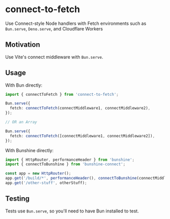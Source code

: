 # connect-to-fetch

Use Connect-style Node handlers with Fetch environments such as `Bun.serve`, `Deno.serve`, and Cloudflare Workers

## Motivation

Use Vite's connect middleware with `Bun.serve`.

## Usage

With Bun directly:

```ts
import { connectToFetch } from 'connect-to-fetch';

Bun.serve({
  fetch: connectToFetch(connectMiddleware1, connectMiddleware2),
});

// OR an Array

Bun.serve({
  fetch: connectToFetch([connectMiddleware1, connectMiddleware2]),
});
```

With Bunshine directly:

```ts
import { HttpRouter, performanceHeader } from 'bunshine';
import { connectToBunshine } from 'bunshine-connect';

const app = new HttpRouter();
app.get('/build/*', performanceHeader(), connectToBunshine(connectMiddlewares));
app.get('/other-stuff', otherStuff);
```

## Testing

Tests use `Bun.serve`, so you'll need to have Bun installed to test.
